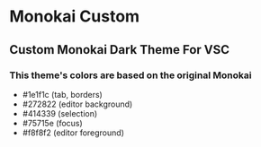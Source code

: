 # Monokai Custom

## Custom Monokai Dark Theme For VSC
### This theme's colors are based on the original Monokai
- #1e1f1c (tab, borders)
- #272822 (editor background)
- #414339 (selection)
- #75715e (focus)
- #f8f8f2 (editor foreground)